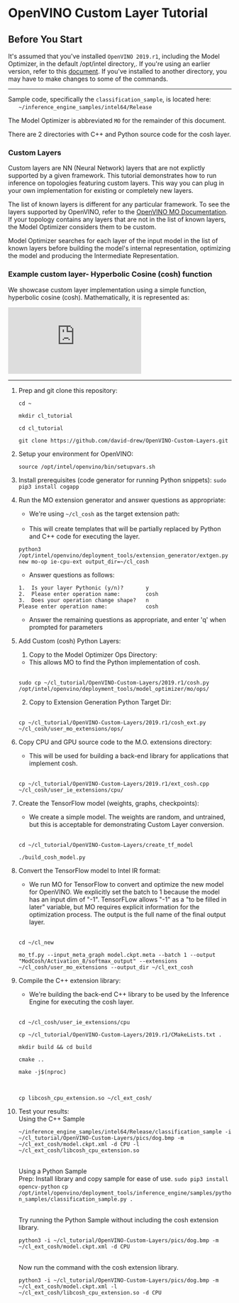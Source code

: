 # OpenVINO Custom Layer Tutorial

## Before You Start
It's assumed that you've installed `OpenVINO 2019.r1`, including the Model Optimizer, in the default /opt/intel directory,.  If you're using an earlier version, refer to this [document](./README.md).  If you've installed to another directory, you may have to make changes to some of the commands.

---

Sample code, specifically the `classification_sample`, is located here:<br>
&nbsp;&nbsp;&nbsp;&nbsp;&nbsp;&nbsp;`~/inference_engine_samples/intel64/Release`<br>

The Model Optimizer is abbreviated `MO` for the remainder of this document.

There are 2 directories with C++ and Python source code for the cosh layer. 

### Custom Layers
Custom layers are NN (Neural Network) layers that are not explictly supported by a given framework.  This tutorial demonstrates how to run inference on topologies featuring custom layers. This way you can plug in your own implementation for existing or completely new layers.

The list of known layers is different for any particular framework. To see the layers supported by OpenVINO, refer to the [OpenVINO MO Documentation](https://software.intel.com/en-us/articles/OpenVINO-ModelOptimizer#intermediate-representation-notation-catalog).  If your topology contains any layers that are not in the list of known layers, the Model Optimizer considers them to be custom.

Model Optimizer searches for each layer of the input model in the list of known layers before building the model's internal representation, optimizing the model and producing the Intermediate Representation.

### Example custom layer- Hyperbolic Cosine (cosh) function 
We showcase custom layer implementation using a simple function, hyperbolic cosine (cosh). Mathematically, it is represented as:

![](https://latex.codecogs.com/gif.latex?cosh%28x%29%3D%5Cfrac%7Be%5E%7Bx%7D&plus;e%5E%7B-x%7D%7D%7B2%7D)


---

1. Prep and git clone this repository:<br>
    ```
    cd ~
    ```
    ```
    mkdir cl_tutorial
    ```
    ```
    cd cl_tutorial
    ```
    ```
    git clone https://github.com/david-drew/OpenVINO-Custom-Layers.git
    ```

2. Setup your environment for OpenVINO:<br>
    ```
    source /opt/intel/openvino/bin/setupvars.sh 
    ```

3. Install prerequisites (code generator for running Python snippets):
    `sudo pip3 install cogapp`

4. Run the MO extension generator and answer questions as appropriate: 
    * We're using `~/cl_cosh` as the target extension path:<br><br>
    * This will create templates that will be partially replaced by Python and C++ code for executing the layer.
    ```
    python3 /opt/intel/openvino/deployment_tools/extension_generator/extgen.py new mo-op ie-cpu-ext output_dir=~/cl_cosh
    ```
    * Answer questions as follows:
    ```
    1.  Is your layer Pythonic (y/n)?       y
    2.  Please enter operation name:        cosh
    3.  Does your operation change shape?   n
    Please enter operation name:            cosh
    ```
    * Answer the remaining questions as appropriate, and enter 'q' when prompted for parameters<br>


5. Add Custom (cosh) Python Layers:
    1. Copy to the Model Optimizer Ops Directory:<br>
    * This allows MO to find the Python implementation of cosh.<br><br>
    ```
    sudo cp ~/cl_tutorial/OpenVINO-Custom-Layers/2019.r1/cosh.py /opt/intel/openvino/deployment_tools/model_optimizer/mo/ops/
    ```

    2. Copy to Extension Generation Python Target Dir:<br><br>
    ```
    cp ~/cl_tutorial/OpenVINO-Custom-Layers/2019.r1/cosh_ext.py ~/cl_cosh/user_mo_extensions/ops/
    ```

6. Copy CPU and GPU source code to the M.O. extensions directory:<br>
    * This will be used for building a back-end library for applications that implement cosh.<br><br>
    ```
    cp ~/cl_tutorial/OpenVINO-Custom-Layers/2019.r1/ext_cosh.cpp ~/cl_cosh/user_ie_extensions/cpu/
    ```

7. Create the TensorFlow model (weights, graphs, checkpoints):<br>
    * We create a simple model.  The weights are random, and untrained, but this is acceptable for demonstrating Custom Layer conversion.<br><br>
    ```
    cd ~/cl_tutorial/OpenVINO-Custom-Layers/create_tf_model
    ```
    ```
    ./build_cosh_model.py
	```


8. Convert the TensorFlow model to Intel IR format:<br>
    * We run MO for TensorFlow to convert and optimize the new model for OpenVINO. We explicitly set the batch to 1 because the model has an input dim of "-1".   TensorFLow allows "-1" as a "to be filled in later" variable, but MO requires explicit information for the optimization process.  The output is the full name of the final output layer.<br><br>
	```
    cd ~/cl_new
	```
	```
    mo_tf.py --input_meta_graph model.ckpt.meta --batch 1 --output "ModCosh/Activation_8/softmax_output" --extensions ~/cl_cosh/user_mo_extensions --output_dir ~/cl_ext_cosh
	```


9. Compile the C++ extension library:<br>
    * We're building the back-end C++ library to be used by the Inference Engine for executing the cosh layer.<br><br>
    ```
	cd ~/cl_cosh/user_ie_extensions/cpu
    ```
    ```
	cp ~/cl_tutorial/OpenVINO-Custom-Layers/2019.r1/CMakeLists.txt .
    ```
    ```
	mkdir build && cd build
    ```
    ```
	cmake ..
    ```
    ```
	make -j$(nproc)
    ```
    <br>
    
    ```
	cp libcosh_cpu_extension.so ~/cl_ext_cosh/
    ```


10. Test your results:<br>
    Using the C++ Sample
    ```
    ~/inference_engine_samples/intel64/Release/classification_sample -i ~/cl_tutorial/OpenVINO-Custom-Layers/pics/dog.bmp -m ~/cl_ext_cosh/model.ckpt.xml -d CPU -l ~/cl_ext_cosh/libcosh_cpu_extension.so
    ```
    <br>Using a Python Sample<br>
    Prep: Install library and copy sample for ease of use.
    `sudo pip3 install opencv-python`
    `cp /opt/intel/openvino/deployment_tools/inference_engine/samples/python_samples/classification_sample.py .`
   
    <br>Try running the Python Sample without including the cosh extension library.<br>
    ```
    python3 -i ~/cl_tutorial/OpenVINO-Custom-Layers/pics/dog.bmp -m ~/cl_ext_cosh/model.ckpt.xml -d CPU
    ```
    
    <br>Now run the command with the cosh extension library.<br>
    ```
    python3 -i ~/cl_tutorial/OpenVINO-Custom-Layers/pics/dog.bmp -m ~/cl_ext_cosh/model.ckpt.xml -l ~/cl_ext_cosh/libcosh_cpu_extension.so -d CPU
    ```
